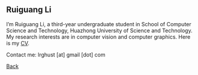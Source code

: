 ## Ruiguang Li

I’m Ruiguang Li, a third-year undergraduate student in School of Computer Science and Technology, Huazhong University of Science and Technology.
My research interests are in computer vision and computer graphics.
Here is my [CV](https://drive.google.com/file/d/1Umu6-HlV1xum_m9jCdL1cTkQjKf75WcX/view?usp=sharing).

Contact me: lrghust [at] gmail [dot] com

[Back](http://www.ruiguangli.com)